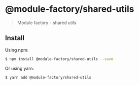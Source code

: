 # @module-factory/shared-utils

> Module factory - shared utils

## Install

Using npm:

``` sh
$ npm install @module-factory/shared-utils --save
```

Or using yarn:

```sh
$ yarn add @module-factory/shared-utils
```

